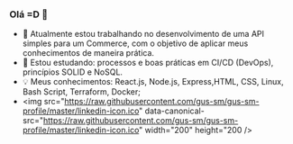 ### Olá =D 👋

- 🔭 Atualmente estou trabalhando no desenvolvimento de uma API simples para um Commerce, com o objetivo de aplicar meus conhecimentos de maneira prática.
- 🌱 Estou estudando: processos e boas práticas em CI/CD (DevOps), princípios SOLID e NoSQL.
- 💡 Meus conhecimentos: React.js, Node.js, Express,HTML, CSS, Linux, Bash Script, Terraform, Docker;
- <img src="https://raw.githubusercontent.com/gus-sm/gus-sm-profile/master/linkedin-icon.ico" data-canonical-src="https://raw.githubusercontent.com/gus-sm/gus-sm-profile/master/linkedin-icon.ico" width="200" height="200 />
